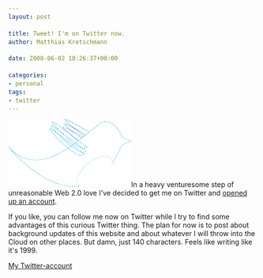 ```yaml
---
layout: post

title: Tweet! I'm on Twitter now.
author: Matthias Kretschmann

date: 2008-06-02 18:26:37+00:00
  
categories:
- personal
tags:
- twitter
---
```


![Twitter](../media/twitter.png)In a heavy venturesome step of unreasonable Web 2.0 love I've decided to get me on Twitter and [opened up an account](https://twitter.com/kremalicious).

If you like, you can follow me now on Twitter while I try to find some advantages of this curious Twitter thing. The plan for now is to post about background updates of this website and about whatever I will throw into the Cloud on other places. But damn, just 140 characters. Feels like writing like it's 1999.

[My Twitter-account](https://twitter.com/kremalicious)
